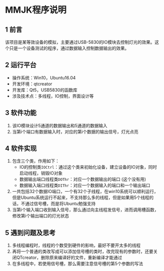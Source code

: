# MMJK程序说明    

## 1 前言   
该项目是某等效设备的模拟，主要通过USB-5830的IO模块去控制灯光的效果。这个只是一个设备测试的程序，通过数据输入控制数据输出的效果。     

## 2 运行平台   
- 操作系统：Win10，Ubuntu16.04   
- 开发环境：qtcreator    
- 开发库：Qt5，USB5830的函数库   
- 涉及技术点：多线程，IO控制，界面设计等   

## 3 软件功能   
1. 该IO模块设计5通道的数据输出和5通道的数据输入  
2. 当第i个端口有数据输入时，对应的第i个数据的输出信号，灯光点亮       

## 4 软件实现   
1. 包含三个类，作用如下：
	- IO的控制类`IOCtrl`：通过这个类来初始化设备，建立设备的IO对象，同时启动线程，销毁IO对象   
	- 数据输出端口线程类`DOThr`：对应一个数据输出的端口 (这个没有用)   
	- 数据输入端口线程类`DIThr`：对应一个数据输入的端口和一个输出端口    
2. 一共包括32个数据IO端口，一个有32个子线程，在win10系统可以顺利运行，但是Ubuntu系统运行不起来，不支持那么多的线程，但是如果用5个线程的话，不通过信号槽，而是将Ubuntu勉强支持        
3. 当第i个输入端口收到输入信号，那么通过向主线程发信号，进而调用槽函数，修改第i个输出端口的灯光状态    

## 5 遇到问题及思考    
1. 多线程编程时，线程的个数受到硬件的影响，最好不要开太多的线程   
2. 再将一个普通的类改写成可以添加信号槽的类时，改完现有的参数时，还要关闭QTcreator，删除原来编译好的文件，重新编译才能通过   
3. 在多线程中，若使用信号槽，那么需要注意信号槽的第5个参数的写法    